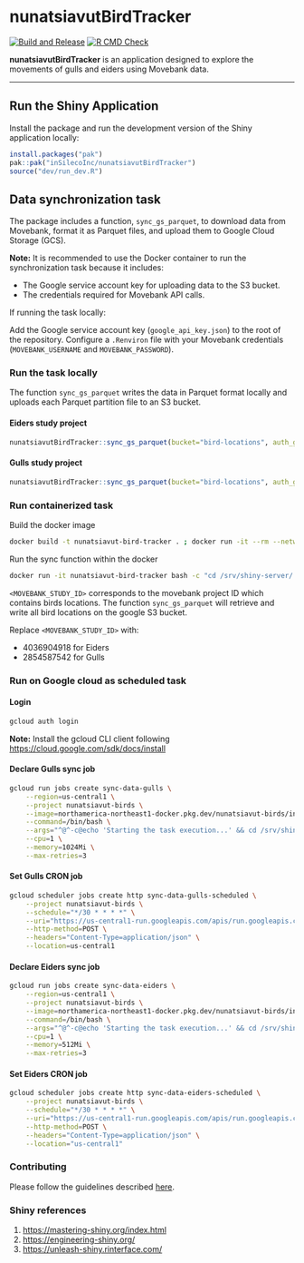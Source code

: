 # nunatsiavutBirdTracker
[![Build and Release](https://github.com/inSilecoInc/nunatsiavutBirdTracker/actions/workflows/build-docker-container.yaml/badge.svg)](https://github.com/inSilecoInc/nunatsiavutBirdTracker/actions/workflows/build-docker-container.yaml)
[![R CMD Check](https://github.com/inSilecoInc/nunatsiavutBirdTracker/actions/workflows/R-CMD-check.yaml/badge.svg)](https://github.com/inSilecoInc/nunatsiavutBirdTracker/actions/workflows/R-CMD-check.yaml)

**nunatsiavutBirdTracker** is an application designed to explore the movements of gulls and eiders using Movebank data.

---

## Run the Shiny Application

Install the package and run the development version of the Shiny application locally:

```r
install.packages("pak")
pak::pak("inSilecoInc/nunatsiavutBirdTracker")
source("dev/run_dev.R")
```

## Data synchronization task

The package includes a function, `sync_gs_parquet`, to download data from Movebank, format it as Parquet files, and upload them to Google Cloud Storage (GCS).

**Note:** It is recommended to use the Docker container to run the synchronization task because it includes:

- The Google service account key for uploading data to the S3 bucket.
- The credentials required for Movebank API calls.

If running the task locally:

Add the Google service account key (`google_api_key.json`) to the root of the repository.
Configure a `.Renviron` file with your Movebank credentials (`MOVEBANK_USERNAME` and `MOVEBANK_PASSWORD`).

### Run the task locally

 The function `sync_gs_parquet` writes the data in Parquet format locally and uploads each Parquet partition file to an S3 bucket.

#### Eiders study project

```r
nunatsiavutBirdTracker::sync_gs_parquet(bucket="bird-locations", auth_gcs_file_path="google_api_key.json", study_id = 4036904918)
```

#### Gulls study project

```r
nunatsiavutBirdTracker::sync_gs_parquet(bucket="bird-locations", auth_gcs_file_path="google_api_key.json", study_id = 2854587542)
```

### Run containerized task

Build the docker image

```sh
docker build -t nunatsiavut-bird-tracker . ; docker run -it --rm --network host nunatsiavut-bird-tracker
```

Run the sync function within the docker

```sh
docker run -it nunatsiavut-bird-tracker bash -c "cd /srv/shiny-server/ && Rscript -e 'nunatsiavutBirdTracker::sync_gs_parquet(bucket='bird-locations', auth_gcs_file_path='google_api_key.json', study_id = <MOVEBANK_STUDY_ID> )'"
```

`<MOVEBANK_STUDY_ID>` corresponds to the movebank project ID which contains birds locations. The function `sync_gs_parquet` will retrieve and write all bird locations on the google S3 bucket.

Replace `<MOVEBANK_STUDY_ID>` with:

- 4036904918 for Eiders
- 2854587542 for Gulls


### Run on Google cloud as scheduled task 

#### Login

```sh
gcloud auth login
```

**Note:** Install the gcloud CLI client following https://cloud.google.com/sdk/docs/install

#### Declare Gulls sync job

```sh
gcloud run jobs create sync-data-gulls \
    --region=us-central1 \
    --project nunatsiavut-birds \
    --image=northamerica-northeast1-docker.pkg.dev/nunatsiavut-birds/insileco/nunatsiavut-bird-tracker:latest \
    --command=/bin/bash \
    --args="^@^-c@echo 'Starting the task execution...' && cd /srv/shiny-server && Rscript -e \"print('R script is starting'); nunatsiavutBirdTracker::sync_gs_parquet(bucket='bird-locations', auth_gcs_file_path='google_api_key.json', study_id=2854587542); print('R script completed')\" && echo 'Task execution completed successfully.'" \
    --cpu=1 \
    --memory=1024Mi \
    --max-retries=3
```

#### Set Gulls CRON job

```sh
gcloud scheduler jobs create http sync-data-gulls-scheduled \
    --project nunatsiavut-birds \
    --schedule="*/30 * * * *" \
    --uri="https://us-central1-run.googleapis.com/apis/run.googleapis.com/v1/namespaces/nunatsiavut-birds/jobs/sync-data-gulls:run" \
    --http-method=POST \
    --headers="Content-Type=application/json" \
    --location=us-central1
```

#### Declare Eiders sync job

```sh
gcloud run jobs create sync-data-eiders \
    --region=us-central1 \
    --project nunatsiavut-birds \
    --image=northamerica-northeast1-docker.pkg.dev/nunatsiavut-birds/insileco/nunatsiavut-bird-tracker:latest \
    --command=/bin/bash \
    --args="^@^-c@echo 'Starting the task execution...' && cd /srv/shiny-server && Rscript -e \"print('R script is starting'); nunatsiavutBirdTracker::sync_gs_parquet(bucket='bird-locations', auth_gcs_file_path='google_api_key.json', study_id=4036904918); print('R script completed')\" && echo 'Task execution completed successfully.'" \
    --cpu=1 \
    --memory=512Mi \
    --max-retries=3
```

#### Set Eiders CRON job

```sh
gcloud scheduler jobs create http sync-data-eiders-scheduled \
    --project nunatsiavut-birds \
    --schedule="*/30 * * * *" \
    --uri="https://us-central1-run.googleapis.com/apis/run.googleapis.com/v1/namespaces/nunatsiavut-birds/jobs/sync-data-eiders:run" \
    --http-method=POST \
    --headers="Content-Type=application/json" \
    --location="us-central1"
```

### Contributing

Please follow the guidelines described [here](https://github.com/inSilecoInc/iseShinyTemplate?tab=readme-ov-file#code-convention).


### Shiny references

1. https://mastering-shiny.org/index.html
2. https://engineering-shiny.org/
3. https://unleash-shiny.rinterface.com/

